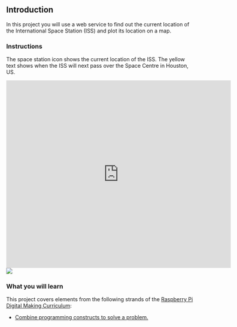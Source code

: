 ## Introduction

In this project you will use a web service to find out the current location of the International Space Station (ISS) and plot its location on a map.

### Instructions

The space station icon shows the current location of the ISS. The yellow text shows when the ISS will next pass over the Space Centre in Houston, US.

<div class="trinket">
  <iframe src="https://trinket.io/embed/python/b95851338c?outputOnly=true&start=result" width="600" height="500" frameborder="0" marginwidth="0" marginheight="0" allowfullscreen>
  </iframe>
  <img src="images/iss-final.png">
</div>

### What you will learn

This project covers elements from the following strands of the [Raspberry Pi Digital Making Curriculum](http://rpf.io/curriculum):

+ [Combine programming constructs to solve a problem.](https://www.raspberrypi.org/curriculum/programming/builder)

